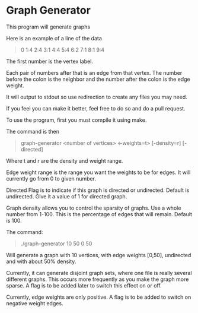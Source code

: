 # Graph Generator


This program will generate graphs

Here is an example of a line of the data

> 0 1:4 2:4 3:1 4:4 5:4 6:2 7:1 8:1 9:4

The first number is the vertex label.

Each pair of numbers after that is an edge from that vertex. The number before the colon is the neighbor and the number after the colon is the edge weight.

It will output to stdout so use redirection to create any files you may need.

If you feel you can make it better, feel free to do so and do a pull request.

To use the program, first you must compile it using make.

The command is then 

> graph-generator \<number of vertices\> <-weights=t> [-density=r] [-directed]

Where t and r are the density and weight range.

Edge weight range is the range you want the weights to be for edges. It will currently go from 0 to given number.

Directed Flag is to indicate if this graph is directed or undirected. Default is undirected. Give it a value of 1 for directed graph.

Graph density allows you to control the sparsity of graphs. Use a whole number from 1-100. This is the percentage of edges that will remain. Default is 100.

The command:
> ./graph-generator 10 50 0 50

Will generate a graph with 10 vertices, with edge weights [0,50], undirected and with about 50% density.

Currently, it can generate disjoint graph sets, where one file is really several different graphs. This occurs more frequently as you make the graph more sparse. A flag is to be added later to switch this effect on or off.

Currently, edge weights are only positive. A flag is to be added to switch on negative weight edges.
